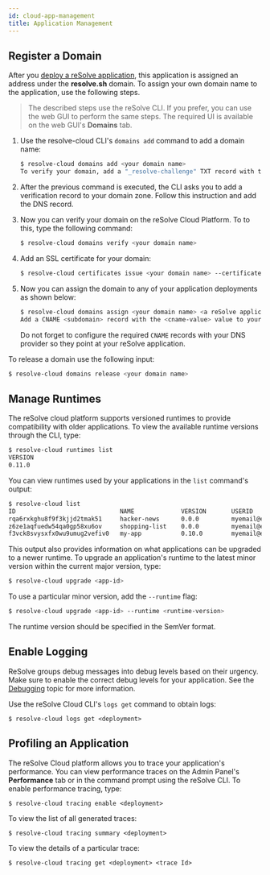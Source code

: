```yaml
---
id: cloud-app-management
title: Application Management
---
```


## Register a Domain

After you [deploy a reSolve application](cloud-get-started.md#deploy-the-application), this application is assigned an address under the **resolve.sh** domain. To assign your own domain name to the application, use the following steps.

> The described steps use the reSolve CLI. If you prefer, you can use the web GUI to perform the same steps. The required UI is available on the web GUI's **Domains** tab.

1. Use the resolve-cloud CLI's `domains add` command to add a domain name:

   ```sh
   $ resolve-cloud domains add <your domain name>
   To verify your domain, add a "_resolve-challenge" TXT record with the <your_verification_code> value to your DNS.
   ```

2) After the previous command is executed, the CLI asks you to add a verification record to your domain zone. Follow this instruction and add the DNS record.

3) Now you can verify your domain on the reSolve Cloud Platform. To to this, type the following command:

   ```sh
   $ resolve-cloud domains verify <your domain name>
   ```

4) Add an SSL certificate for your domain:

   ```sh
   $ resolve-cloud certificates issue <your domain name> --certificateFile <certificate-file> --keyFile <ley-file> --chainFile <chain-file>
   ```

5) Now you can assign the domain to any of your application deployments as shown below:

   ```sh
   $ resolve-cloud domains assign <your domain name> <a reSolve application deployment>
   Add a CNAME <subdomain> record with the <cname-value> value to your DNS zone
   ```

   Do not forget to configure the required `CNAME` records with your DNS provider so they point at your reSolve application.

To release a domain use the following input:

```sh
$ resolve-cloud domains release <your domain name>
```

## Manage Runtimes

The reSolve cloud platform supports versioned runtimes to provide compatibility with older applications. To view the available runtime versions through the CLI, type:

```bash
$ resolve-cloud runtimes list
VERSION
0.11.0
```

You can view runtimes used by your applications in the `list` command's output:

```bash
$ resolve-cloud list
ID                             NAME             VERSION       USERID               UPDATE
rqa6rxkghu8f9f3kjjd2tmak51     hacker-news      0.0.0         myemail@example.com  -> 0.11.0
z6ze1aqfuedw54qa0gp58xu6ov     shopping-list    0.0.0         myemail@example.com  -> 0.11.0
f3vck8svysxfx0wu9umug2vefiv0   my-app           0.10.0        myemail@example.com  -> 0.11.0
```

This output also provides information on what applications can be upgraded to a newer runtime. To upgrade an application's runtime to the latest minor version within the current major version, type:

```bash
$ resolve-cloud upgrade <app-id>
```

To use a particular minor version, add the `--runtime` flag:

```bash
$ resolve-cloud upgrade <app-id> --runtime <runtime-version>
```

The runtime version should be specified in the SemVer format.

## Enable Logging

ReSolve groups debug messages into debug levels based on their urgency. Make sure to enable the correct debug levels for your application. See the [Debugging](debugging.md) topic for more information.

Use the reSolve Cloud CLI's `logs get` command to obtain logs:

```
$ resolve-cloud logs get <deployment>
```

## Profiling an Application

The reSolve Cloud platform allows you to trace your application's performance. You can view performance traces on the Admin Panel's **Performance** tab or in the command prompt using the reSolve CLI. To enable performance tracing, type:

```
$ resolve-cloud tracing enable <deployment>
```

To view the list of all generated traces:

```
$ resolve-cloud tracing summary <deployment>
```

To view the details of a particular trace:

```
$ resolve-cloud tracing get <deployment> <trace Id>
```
